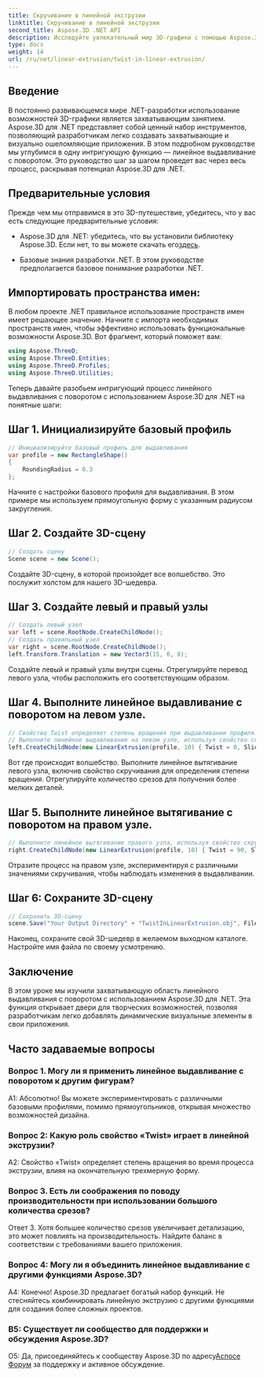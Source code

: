```yaml
---
title: Скручивание в линейной экструзии
linktitle: Скручивание в линейной экструзии
second_title: Aspose.3D .NET API
description: Исследуйте увлекательный мир 3D-графики с помощью Aspose.3D для .NET. Изучите шаг за шагом линейную экструзию с поворотом.
type: docs
weight: 14
url: /ru/net/linear-extrusion/twist-in-linear-extrusion/
---
```

## Введение

В постоянно развивающемся мире .NET-разработки использование возможностей 3D-графики является захватывающим занятием. Aspose.3D для .NET представляет собой ценный набор инструментов, позволяющий разработчикам легко создавать захватывающие и визуально ошеломляющие приложения. В этом подробном руководстве мы углубимся в одну интригующую функцию — линейное выдавливание с поворотом. Это руководство шаг за шагом проведет вас через весь процесс, раскрывая потенциал Aspose.3D для .NET.

## Предварительные условия

Прежде чем мы отправимся в это 3D-путешествие, убедитесь, что у вас есть следующие предварительные условия:

-  Aspose.3D для .NET: убедитесь, что вы установили библиотеку Aspose.3D. Если нет, то вы можете скачать его[здесь](https://releases.aspose.com/3d/net/).

- Базовые знания разработки .NET. В этом руководстве предполагается базовое понимание разработки .NET.

## Импортировать пространства имен:

В любом проекте .NET правильное использование пространств имен имеет решающее значение. Начните с импорта необходимых пространств имен, чтобы эффективно использовать функциональные возможности Aspose.3D. Вот фрагмент, который поможет вам:

```csharp
using Aspose.ThreeD;
using Aspose.ThreeD.Entities;
using Aspose.ThreeD.Profiles;
using Aspose.ThreeD.Utilities;
```

Теперь давайте разобьем интригующий процесс линейного выдавливания с поворотом с использованием Aspose.3D для .NET на понятные шаги:

## Шаг 1. Инициализируйте базовый профиль

```csharp
// Инициализируйте базовый профиль для выдавливания
var profile = new RectangleShape()
{
    RoundingRadius = 0.3
};
```

Начните с настройки базового профиля для выдавливания. В этом примере мы используем прямоугольную форму с указанным радиусом закругления.

## Шаг 2. Создайте 3D-сцену

```csharp
// Создать сцену
Scene scene = new Scene();
```

Создайте 3D-сцену, в которой произойдет все волшебство. Это послужит холстом для нашего 3D-шедевра.

## Шаг 3. Создайте левый и правый узлы

```csharp
// Создать левый узел
var left = scene.RootNode.CreateChildNode();
// Создать правильный узел
var right = scene.RootNode.CreateChildNode();
left.Transform.Translation = new Vector3(15, 0, 0);
```

Создайте левый и правый узлы внутри сцены. Отрегулируйте перевод левого узла, чтобы расположить его соответствующим образом.

## Шаг 4. Выполните линейное выдавливание с поворотом на левом узле.

```csharp
// Свойство Twist определяет степень вращения при выдавливании профиля.
// Выполните линейное выдавливание на левом узле, используя свойство скручивания и срезов.
left.CreateChildNode(new LinearExtrusion(profile, 10) { Twist = 0, Slices = 100 });
```

Вот где происходит волшебство. Выполните линейное вытягивание левого узла, включив свойство скручивания для определения степени вращения. Отрегулируйте количество срезов для получения более мелких деталей.

## Шаг 5. Выполните линейное вытягивание с поворотом на правом узле.

```csharp
// Выполните линейное вытягивание правого узла, используя свойство скручивания и срезов.
right.CreateChildNode(new LinearExtrusion(profile, 10) { Twist = 90, Slices = 100 });
```

Отразите процесс на правом узле, экспериментируя с различными значениями скручивания, чтобы наблюдать изменения в выдавливании.

## Шаг 6: Сохраните 3D-сцену

```csharp
// Сохранить 3D-сцену
scene.Save("Your Output Directory" + "TwistInLinearExtrusion.obj", FileFormat.WavefrontOBJ);
```

Наконец, сохраните свой 3D-шедевр в желаемом выходном каталоге. Настройте имя файла по своему усмотрению.

## Заключение

В этом уроке мы изучили захватывающую область линейного выдавливания с поворотом с использованием Aspose.3D для .NET. Эта функция открывает двери для творческих возможностей, позволяя разработчикам легко добавлять динамические визуальные элементы в свои приложения.

## Часто задаваемые вопросы

### Вопрос 1. Могу ли я применить линейное выдавливание с поворотом к другим фигурам?

А1: Абсолютно! Вы можете экспериментировать с различными базовыми профилями, помимо прямоугольников, открывая множество возможностей дизайна.

### Вопрос 2: Какую роль свойство «Twist» играет в линейной экструзии?

A2: Свойство «Twist» определяет степень вращения во время процесса экструзии, влияя на окончательную трехмерную форму.

### Вопрос 3. Есть ли соображения по поводу производительности при использовании большого количества срезов?

Ответ 3. Хотя большее количество срезов увеличивает детализацию, это может повлиять на производительность. Найдите баланс в соответствии с требованиями вашего приложения.

### Вопрос 4: Могу ли я объединить линейное выдавливание с другими функциями Aspose.3D?

А4: Конечно! Aspose.3D предлагает богатый набор функций. Не стесняйтесь комбинировать линейную экструзию с другими функциями для создания более сложных проектов.

### В5: Существует ли сообщество для поддержки и обсуждения Aspose.3D?

 О5: Да, присоединяйтесь к сообществу Aspose.3D по адресу[Аспосе Форум](https://forum.aspose.com/c/3d/18) за поддержку и активное обсуждение.